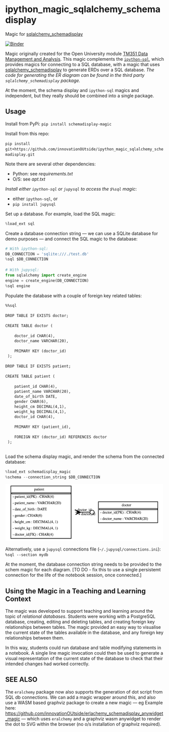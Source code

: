# ipython_magic_sqlalchemy_schemadisplay
Magic for [sqlalchemy_schemadisplay](https://github.com/fschulze/sqlalchemy_schemadisplay)

[![Binder](https://mybinder.org/badge_logo.svg)](https://mybinder.org/v2/gh/innovationOUtside/ipython_magic_sqlalchemy_schemadisplay/master?filepath=notebooks/SchemaDemo.ipynb)

Magic originally created for the Open University module [TM351 Data Management and Analysis](http://www.open.ac.uk/courses/modules/tm351). This magic complements the [`ipython-sql`](https://github.com/catherinedevlin/ipython-sql), which provides magics for connecting to a SQL database, with a magic that uses [sqlalchemy_schemadisplay](https://github.com/fschulze/sqlalchemy_schemadisplay) to generate ERDs over a SQL database. *The code for generating the ER diagram can be found in the third party `sqlalchemy_schemadisplay` package.*

At the moment, the schema display and `ipython-sql` magics and independent, but they really should be combined into a single package.

## Usage

Install from PyPi: `pip install schemadisplay-magic`

Install from this repo:

`pip install git+https://github.com/innovationOUtside/ipython_magic_sqlalchemy_schemadisplay.git`

Note there are several other dependencies:

- Python: see *requirements.txt*
- O/S: see *apt.txt*

*Install either `ipython-sql` or `jupysql` to access the `$%sql` magic*:

- either `ipython-sql`, or
- `pip install jupysql`

Set up a database. For example, load the SQL magic:

```python
%load_ext sql
```

Create a database connection string — we can use a SQLite database for demo purposes — and connect the SQL magic to the database:

```python
# With ipython-sql:
DB_CONNECTION = 'sqlite:///./test.db'
%sql $DB_CONNECTION

# With jupysql:
from sqlalchemy import create_engine
engine = create_engine(DB_CONNECTION)
%sql engine
```

Populate the database with a couple of foreign key related tables:

```text
%%sql

DROP TABLE IF EXISTS doctor;

CREATE TABLE doctor (
    
    doctor_id CHAR(4),
    doctor_name VARCHAR(20),
    
    PRIMARY KEY (doctor_id)
 );

DROP TABLE IF EXISTS patient;

CREATE TABLE patient (
    
    patient_id CHAR(4),
    patient_name VARCHAR(20),
    date_of_birth DATE,
    gender CHAR(6),
    height_cm DECIMAL(4,1),
    weight_kg DECIMAL(4,1),
    doctor_id CHAR(4),
    
    PRIMARY KEY (patient_id),
    
    FOREIGN KEY (doctor_id) REFERENCES doctor
 );
 
```

Load the schema display magic, and render the schema from the connected database:

```python
%load_ext schemadisplay_magic
%schema --connection_string $DB_CONNECTION
```

<img src='example_erd.png' width=500/>

Alternatively, use a `jupysql` connections file (`~/.jupysql/connections.ini`): `%sql --section mydb`

At the moment, the database connection string needs to be provided to the schem magic for each diagram. [TO DO - fix this to use a single persistemt connection for the life of the notebook session, once connected.]


## Using the Magic in a Teaching and Learning Context

The magic was developed to support teaching and learning around the topic of *relational databases*. Students were working with a PostgreSQL database, creating, editing and deleting tables, and creating foreign key relationships between tables. The magic provided an easy way to visualise the current state of the tables available in the database, and any foreign key relationships between them.

In this way, students could run database and table modifying statements in a notebook. A single line magic invocation could then be used to generate a visual representation of the current state of the database to check that their intended changes had worked correctly.

## SEE ALSO

The `eralchemy` package now also supports the generation of dot script from SQL db connections. We can add a magic wrapper around this, and also use a WASM based graphviz package to create a new magic — eg Example here: https://github.com/innovationOUtside/erlachemy_schemadisplay_anywidget_magic — which uses `eralchemy` and a graphviz wasm anywidget to render the dot to SVG within the browser (no o/s installation of graphviz required).
